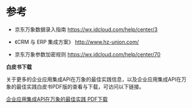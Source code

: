 # 参考

- 京东万象数据录入指南 https://wx.jdcloud.com/help/center/3 

- 《CRM 与 ERP 集成方案》 http://www.hz-union.com/ 

- 京东万象参数加密规则 https://wx.jdcloud.com/help/center/70 




**白皮书下载**

关于更多的企业应用集成API在万象的最佳实践信息，以及企业应用集成API在万象的最佳实践白皮书PDF版的查看与下载，可访问以下链接。

[企业应用集成API在万象的最佳实践 PDF下载](https://cloudmarket-product.oss.cn-north-1.jcloudcs.com/a4a224d9535dc8eb1672df87424349f820190731144838627.pdf)

